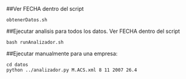 


##Ver FECHA dentro del script
```
obtenerDatos.sh
```

##Ejecutar analisis para todos los datos. Ver FECHA dentro del script
```
bash runAnalizador.sh
```

##Ejecutar manualmente para una empresa:
```
cd datos
python ../analizador.py M.ACS.xml 8 11 2007 26.4
```
